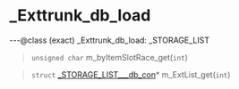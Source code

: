 # _Exttrunk_db_load

---@class (exact) _Exttrunk_db_load: _STORAGE_LIST
 
> `unsigned char` m_byItemSlotRace_get(`int`)
 
> `struct` [_STORAGE_LIST___db_con](lua/classes/_STORAGE_LIST___db_con.md)* m_ExtList_get(`int`)
 
